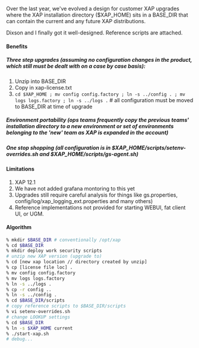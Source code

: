 Over the last year, we've evolved a design for customer XAP upgrades where the XAP installation directory ($XAP_HOME) sits in a BASE_DIR that can contain the current and any future XAP distributions.

Dixson and I finally got it well-designed. Reference scripts are attached.

#### Benefits

##### Three step upgrades (assuming no configuration changes in the product, which still must be dealt with on a case by case basis):

1. Unzip into BASE_DIR
2. Copy in xap-license.txt
3. `cd $XAP_HOME ; mv config config.factory ; ln -s ../config . ; mv logs logs.factory ; ln -s ../logs .` # all configuration must be moved to  BASE_DIR at time of upgrade

##### Environment portability (ops teams frequently copy the previous teams' installation directory to a new environment or set of environments belonging to the 'new' team as XAP is expanded in the account)

##### One stop shopping (all configuration is in $XAP_HOME/scripts/setenv-overrides.sh and $XAP_HOME/scripts/gs-agent.sh)

#### Limitations

1. XAP 12.1 
2. We have not added grafana montoring to this yet
3. Upgrades still require careful analysis for things like gs.properties, config/log/xap_logging_ext.properties and many others)
4. Reference implementations not provided for starting WEBUI, fat client UI, or UGM. 

#### Algorithm

```bash
% mkdir $BASE_DIR # conventionally /opt/xap
% cd $BASE_DIR
% mkdir deploy work security scripts
# unzip new XAP version (upgrade to)
% cd [new xap location // directory created by unzip] 
% cp [license file loc] .
% mv config config.factory
% mv logs logs.factory
% ln -s ../logs .
% cp -r config ..
% ln -s ../config .
% cd $BASE_DIR/scripts
# copy reference scripts to $BASE_DIR/scripts
% vi setenv-overrides.sh
# change LOOKUP settings
% cd $BASE_DIR
% ln -s $XAP_HOME current
% ./start-xap.sh
# debug...
```
